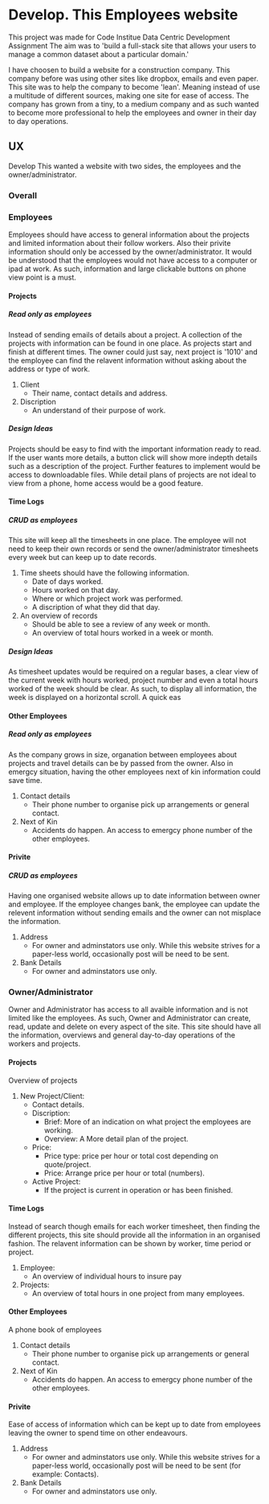 # Develop. This Employees website #

This project was made for Code Institue Data Centric Development Assignment
The aim was to 'build a full-stack site that allows your users to manage a common dataset about a particular domain.'

I have choosen to build a website for a construction company. This company before was using other sites like dropbox, emails and even paper. This site was to help the company to become 'lean'. Meaning instead of use a multitude of different sources, making one site for ease of access.
The company has grown from a tiny, to a medium company and as such wanted to become more professional to help the employees and owner in their day to day operations.




## UX ##
Develop This wanted a website with two sides, the employees and the owner/administrator.

### Overall ###


### Employees ###
Employees should have access to general information about the projects and limited information about their follow workers.
Also their privite information should only be accessed by the owner/administrator.
It would be understood that the employees would not have access to a computer or ipad at work. As such, information and large clickable buttons on phone view point is a must.  

#### Projects ####
##### Read only as employees #####
Instead of sending emails of details about a project. A collection of the projects with information can be found in one place.
As projects start and finish at different times. The owner could just say, next project is '1010' and the employee can find the relavent information without asking about the address or type of work. 
1. Client 
    * Their name, contact details and address.
1. Discription
    * An understand of their purpose of work.

##### Design Ideas #####  
Projects should be easy to find with the important information ready to read.
If the user wants more details, a button click will show more indepth details such as a description of the project.
Further features to implement would be access to downloadable files. While detail plans of projects are not ideal to view from a phone, home access would be a good feature. 

#### Time Logs ####    
##### CRUD as employees #####
This site will keep all the timesheets in one place. The employee will not need to keep their own records or send the owner/administrator timesheets every week but can keep up to date records.
1. Time sheets should have the following information.
    * Date of days worked.
    * Hours worked on that day.
    * Where or which project work was performed.
    * A discription of what they did that day.
1. An overview of records
    * Should be able to see a review of any week or month.
    * An overview of total hours worked in a week or month. 

##### Design Ideas #####
As timesheet updates would be required on a regular bases, a clear view of the current week with hours worked, project number and even a total hours worked of the week should be clear. As such, to display all information, the week is displayed on a horizontal scroll. 
A quick eas 
          
#### Other Employees ####
##### Read only as employees #####
As the company grows in size, organation between employees about projects and travel details can be by passed from the owner. 
Also in emergcy situation, having the other employees next of kin information could save time.
1. Contact details
    * Their phone number to organise pick up arrangements or general contact.
1. Next of Kin
    * Accidents do happen. An access to emergcy phone number of the other employees.

#### Privite ####
##### CRUD as employees #####
Having one organised website allows up to date information between owner and employee. If the employee changes bank, the employee can update the relevent information without sending emails and the owner can not misplace the information. 
1. Address
    * For owner and adminstators use only. While this website strives for a paper-less world, occasionally post will be need to be sent.
1. Bank Details
    * For owner and adminstators use only.   


### Owner/Administrator ###  
Owner and Administrator has access to all avaible information and is not limited like the employees.
As such, Owner and Administrator can create, read, update and delete on every aspect of the site.
This site should have all the information, overviews and general day-to-day operations of the workers and projects.


#### Projects ####
Overview of projects 
1. New Project/Client:
    * Contact details.
    * Discription:
        * Brief: More of an indication on what project the employees are working.
        * Overview: A More detail plan of the project.
    * Price:
        * Price type: price per hour or total cost depending on quote/project.
        * Price: Arrange price per hour or total (numbers).   
    * Active Project:
        * If the project is current in operation or has been finished.       
    

#### Time Logs ####    
Instead of search though emails for each worker timesheet, then finding the different projects, this site should provide all the information in an organised fashion. The relavent information can be shown by worker, time period or project.
1. Employee:
    * An overview of individual hours to insure pay
1. Projects:
    * An overview of total hours in one project from many employees.    
          
#### Other Employees ####
A phone book of employees
1. Contact details
    * Their phone number to organise pick up arrangements or general contact.
1. Next of Kin
    * Accidents do happen. An access to emergcy phone number of the other employees.

#### Privite ####
Ease of access of information which can be kept up to date from employees leaving the owner to spend time on other endeavours.
1. Address
    * For owner and adminstators use only. While this website strives for a paper-less world, occasionally post will be need to be sent (for example: Contacts).
1. Bank Details
    * For owner and adminstators use only. 









<!-- login from flask doc    
https://flask-login.readthedocs.io/en/latest/ -->